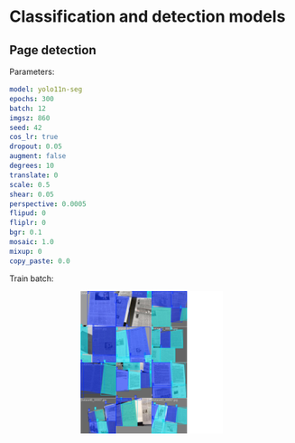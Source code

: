 # Classification and detection models

## Page detection

Parameters:
```yaml
model: yolo11n-seg
epochs: 300
batch: 12
imgsz: 860
seed: 42
cos_lr: true
dropout: 0.05
augment: false
degrees: 10
translate: 0
scale: 0.5
shear: 0.05
perspective: 0.0005
flipud: 0
fliplr: 0
bgr: 0.1
mosaic: 1.0
mixup: 0
copy_paste: 0.0
```

Train batch:
<p align="center">
<img src="assets/train_batch2.jpg" width="50%"/>
</p>